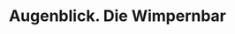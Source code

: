 ---
title: "Augenblick. Die Wimpernbar"
url: /oldenburg/augenblick-die-wimpernbar/
shop: Kosmetik
---